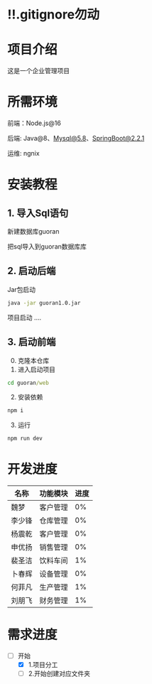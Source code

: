 # ‼️.gitignore勿动

# 项目介绍

这是一个企业管理项目

# 所需环境

前端：Node.js@16

后端: Java@8、Mysql@5.8、SpringBoot@2.2.1

运维: ngnix

# 安装教程

## 1. 导入Sql语句

新建数据库guoran

把sql导入到guoran数据库库

## 2. 启动后端

Jar包启动

```sh
java -jar guoran1.0.jar
```

项目启动
....

## 3. 启动前端

0. 克隆本仓库
1. 进入启动项目

```cmd
cd guoran/web
```

2. 安装依赖

```cmd
npm i
```

3. 运行

```cmd
npm run dev
```

# 开发进度


| 名称      | 功能模块      | 进度  |
|---------|-----------|-----|
| 魏梦      | 客户管理      | 0%  |
| 李少锋     | 仓库管理      | 0%  |
| 杨震乾     | 客户管理      | 0%  |
| 申优扬     | 销售管理      | 0%  |
| 裴圣洁     | 饮料车间      | 1%  |
| 卜春辉     | 设备管理      | 0%  |
| 何菲凡     | 生产管理      | 1%  |
| 刘朋飞     | 财务管理      | 1%  |


# 需求进度

- [ ] 开始
  - [X] 1.项目分工
  - [ ] 2.开始创建对应文件夹
